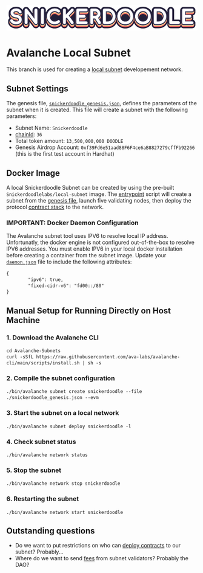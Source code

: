 ![Snickerdoodle](https://github.com/SnickerdoodleLabs/Snickerdoodle-Theme-Light/blob/main/snickerdoodle_horizontal_notab.png?raw=true)

# Avalanche Local Subnet

This branch is used for creating a [local subnet](https://docs.avax.network/subnets/create-a-local-subnet) developement 
network.

## Subnet Settings

The genesis file, [`snickerdoodle_genesis.json`](/packages/subnets/local/snickerdoodle_genesis.json), defines the parameters of the 
subnet when it is created. This file will create a subnet with the following parameters:

- Subnet Name: `Snickerdoodle`
- [chainId](https://chainlist.org/): `36`
- Total token amount: `13,500,000,000 DOODLE` 
- Genesis Airdrop Account: `0xf39Fd6e51aad88F6F4ce6aB8827279cffFb92266` (this is the first test account in Hardhat)

## Docker Image

A local Snickerdoodle Subnet can be created by using the pre-built `Snickerdoodlelabs/local-subnet` image. 
The [entrypoint](/packages/subnets/local/entrypoint.sh) script will create a subnet from the 
[genesis file](/packages/subnets/local/snickerdoodle_genesis.json), launch five validating nodes, then deploy the protocol 
[contract stack](https://github.com/SnickerdoodleLabs/protocol/tree/develop/packages/contracts) to the 
network. 

### IMPORTANT: Docker Daemon Configuration

The Avalanche subnet tool uses IPV6 to resolve local IP address. Unfortunatly, the docker engine is not configured out-of-the-box to 
resolve IPV6 addresses. You must enable IPV6 in your local docker installation before creating a container from the subnet image. Update
your [`daemon.json`](https://docs.docker.com/engine/reference/commandline/dockerd/#daemon-configuration-file) file to include the following
attributes:

```
{ 
        "ipv6": true,
        "fixed-cidr-v6": "fd00::/80"
}
```


## Manual Setup for Running Directly on Host Machine

### 1. Download the Avalanche CLI

```shell
cd Avalanche-Subnets
curl -sSfL https://raw.githubusercontent.com/ava-labs/avalanche-cli/main/scripts/install.sh | sh -s
```

### 2. Compile the subnet configuration

```shell
./bin/avalanche subnet create snickerdoodle --file ./snickerdoodle_genesis.json --evm
```

### 3. Start the subnet on a local network

```shell
./bin/avalanche subnet deploy snickerdoodle -l
```

### 4. Check subnet status

```shell
./bin/avalanche network status
```

### 5. Stop the subnet

```shell
./bin/avalanche network stop snickerdoodle
```

### 6. Restarting the subnet

```shell
./bin/avalanche network start snickerdoodle
```

## Outstanding questions

- Do we want to put restrictions on who can [deploy contracts](https://docs.avax.network/subnets/customize-a-subnet#restricting-smart-contract-deployers) to our subnet? Probably...
- Where do we want to send [fees](https://docs.avax.network/subnets/customize-a-subnet#fee-recipient-1) from subnet validators? Probably the DAO?